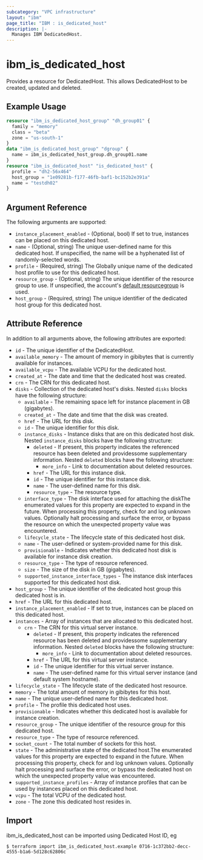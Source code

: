 ```yaml
---
subcategory: "VPC infrastructure"
layout: "ibm"
page_title: "IBM : is_dedicated_host"
description: |-
  Manages IBM DedicatedHost.
---
```


# ibm\_is_dedicated_host

Provides a resource for DedicatedHost. This allows DedicatedHost to be created, updated and deleted.

## Example Usage

```terraform
resource "ibm_is_dedicated_host_group" "dh_group01" {
  family = "memory"
  class = "beta"
  zone = "us-south-1"
}
data "ibm_is_dedicated_host_group" "dgroup" {
  name = ibm_is_dedicated_host_group.dh_group01.name
}
resource "ibm_is_dedicated_host" "is_dedicated_host" {
  profile = "dh2-56x464"
  host_group = "1e09281b-f177-46fb-baf1-bc152b2e391a"
  name = "testdh02"
}
```

## Argument Reference

The following arguments are supported:


* `instance_placement_enabled` - (Optional, bool) If set to true, instances can be placed on this dedicated host.
* `name` - (Optional, string) The unique user-defined name for this dedicated host. If unspecified, the name will be a hyphenated list of randomly-selected words.
* `profile` - (Required, string) The Globally unique name of the dedicated host profile to use for this dedicated host.
* `resource_group` - (Optional, string) The unique identifier of the resource group to use. If unspecified, the account's [default resourcegroup](https://cloud.ibm.com/apidocs/resource-manager#introduction) is used.
* `host_group` - (Required, string) The unique identifier of the dedicated host group for this dedicated host.

## Attribute Reference

In addition to all arguments above, the following attributes are exported:

* `id` - The unique identifier of the DedicatedHost.
* `available_memory` - The amount of memory in gibibytes that is currently available for instances.
* `available_vcpu` - The available VCPU for the dedicated host.
* `created_at` - The date and time that the dedicated host was created.
* `crn` - The CRN for this dedicated host.
* `disks` - Collection of the dedicated host's disks. Nested `disks` blocks have the following structure:
	* `available` - The remaining space left for instance placement in GB (gigabytes).
	* `created_at` - The date and time that the disk was created.
	* `href` - The URL for this disk.
	* `id` - The unique identifier for this disk.
	* `instance_disks` - Instance disks that are on this dedicated host disk. Nested `instance_disks` blocks have the following structure:
		* `deleted` - If present, this property indicates the referenced resource has been deleted and providessome supplementary information. Nested `deleted` blocks have the following structure:
			* `more_info` - Link to documentation about deleted resources.
		* `href` - The URL for this instance disk.
		* `id` - The unique identifier for this instance disk.
		* `name` - The user-defined name for this disk.
		* `resource_type` - The resource type.
	* `interface_type` - The disk interface used for attaching the diskThe enumerated values for this property are expected to expand in the future. When processing this property, check for and log unknown values. Optionally halt processing and surface the error, or bypass the resource on which the unexpected property value was encountered.
	* `lifecycle_state` - The lifecycle state of this dedicated host disk.
	* `name` - The user-defined or system-provided name for this disk.
	* `provisionable` - Indicates whether this dedicated host disk is available for instance disk creation.
	* `resource_type` - The type of resource referenced.
	* `size` - The size of the disk in GB (gigabytes).
	* `supported_instance_interface_types` - The instance disk interfaces supported for this dedicated host disk.
* `host_group` - The unique identifier of the dedicated host group this dedicated host is in.
* `href` - The URL for this dedicated host.
* `instance_placement_enabled` - If set to true, instances can be placed on this dedicated host.
* `instances` - Array of instances that are allocated to this dedicated host.
  * `crn` - The CRN for this virtual server instance.
	* `deleted` - If present, this property indicates the referenced resource has been deleted and providessome supplementary information. Nested `deleted` blocks have the following structure:
		* `more_info` - Link to documentation about deleted resources.
	* `href` - The URL for this virtual server instance.
	* `id` - The unique identifier for this virtual server instance.
	* `name` - The user-defined name for this virtual server instance (and default system hostname).
* `lifecycle_state` - The lifecycle state of the dedicated host resource.
* `memory` - The total amount of memory in gibibytes for this host.
* `name` - The unique user-defined name for this dedicated host.
* `profile` - The profile this dedicated host uses.
* `provisionable` - Indicates whether this dedicated host is available for instance creation.
* `resource_group` - The unique identifier of the resource group for this dedicated host.
* `resource_type` - The type of resource referenced.
* `socket_count` - The total number of sockets for this host.
* `state` - The administrative state of the dedicated host.The enumerated values for this property are expected to expand in the future. When processing this property, check for and log unknown values. Optionally halt processing and surface the error, or bypass the dedicated host on which the unexpected property value was encountered.
* `supported_instance_profiles` - Array of instance profiles that can be used by instances placed on this dedicated host.
* `vcpu` - The total VCPU of the dedicated host.
* `zone` - The zone this dedicated host resides in.


## Import

ibm_is_dedicated_host can be imported using Dedicated Host ID, eg

```
$ terraform import ibm_is_dedicated_host.example 0716-1c372bb2-decc-4555-b1a6-5d128c62806c
```